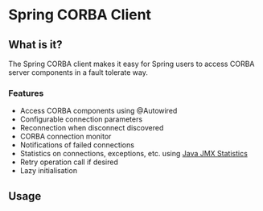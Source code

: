 # Spring CORBA Client

## What is it?

The Spring CORBA client makes it easy for Spring users to access CORBA server components in a fault tolerate way.

### Features

- Access CORBA components using @Autowired
- Configurable connection parameters
- Reconnection when disconnect discovered
- CORBA connection monitor
- Notifications of failed connections
- Statistics on connections, exceptions, etc. using [Java JMX Statistics](http://github.com/gjrwebber/java-jmx-statistics)
- Retry operation call if desired
- Lazy initialisation

## Usage

